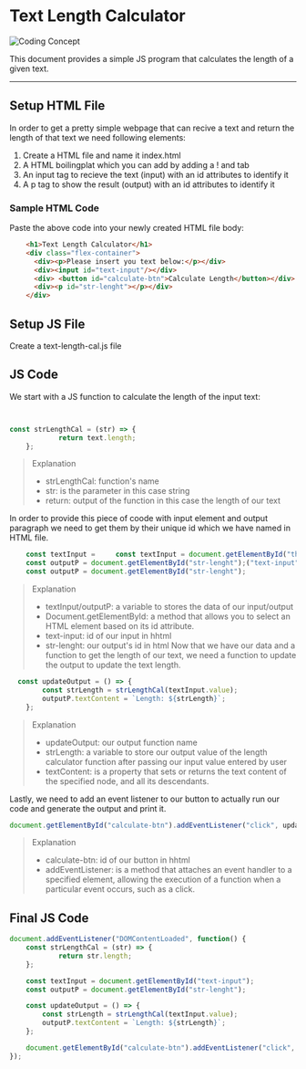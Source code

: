 <link rel="stylesheet" type="text/css" href="./css/style-md.css">

# Text Length Calculator

![Coding Concept](https://media.gettyimages.com/id/1451456915/photo/female-freelance-developer-coding-and-programming-coding-on-two-with-screens-with-code.jpg?s=170667a&w=gi&k=20&c=Hc0j45IE9SkCEEHZ6s8FlZS1WRDVCFFBZjILP1_Wb08=)

This document provides a simple JS program that calculates the length of a given text.

--- 

## Setup HTML File

In order to get a pretty simple webpage that can recive a text and return the length of that text we need following elements:

1. Create a HTML file and name it index.html
1. A HTML boilingplat which you can add by adding a ! and tab
1. An input tag to recieve the text (input) with an id attributes to identify it
1. A p tag to show the result (output) with an id attributes to identify it

###  Sample HTML Code 
Paste the above code into your newly created HTML file body:

```html
    <h1>Text Length Calculator</h1>
    <div class="flex-container">
      <div><p>Please insert you text below:</p></div>
      <div><input id="text-input"/></div>
      <div> <button id="calculate-btn">Calculate Length</button></div>
      <div><p id="str-lenght"></p></div>  
    </div>
```

##  Setup JS File
Create a text-length-cal.js file


## JS Code
We start with a JS function to calculate the length of the input text:

```javascript


const strLengthCal = (str) => {
            return text.length;
    };

```
> Explanation
> - strLengthCal: function's name
> - str: is the parameter in this case string
> - return: output of the function in this case the length of our text


In order to provide this piece of coode with input element and output paragraph we need to get them by their unique id which we have named in HTML file.

```javascript
    const textInput =     const textInput = document.getElementById("that allows you to select an HTML element based on its id attribute");
    const outputP = document.getElementById("str-lenght");("text-input");
    const outputP = document.getElementById("str-lenght");
```
> Explanation
> - textInput/outputP: a variable to stores the data of our input/output
> - Document.getElementById: a method that allows you to select an HTML element based on its id attribute.
> - text-input: id of our input in hhtml
> - str-lenght: our output's id in html
Now that we have our data and a function to get the length of our text, we need a function to update the output to update the text length.

```javascript 
  const updateOutput = () => {
        const strLength = strLengthCal(textInput.value);
        outputP.textContent = `Length: ${strLength}`; 
    };
```

> Explanation
> - updateOutput: our output function name
> - strLength: a variable to store our output value of the length calculator function after passing our input value entered by user
> - textContent: is a property that sets or returns the text content of the specified node, and all its descendants.


Lastly, we need to add an event listener to our button to actually run our code and generate the output and print it.

```javascript
document.getElementById("calculate-btn").addEventListener("click", updateOutput);
```
>  Explanation
> - calculate-btn: id of our button in hhtml
> - addEventListener: is a method that attaches an event handler to a specified element, allowing the execution of a function when a particular event occurs, such as a click.

## Final JS Code
```javascript
document.addEventListener("DOMContentLoaded", function() {
    const strLengthCal = (str) => {
            return str.length;
    };

    const textInput = document.getElementById("text-input");
    const outputP = document.getElementById("str-lenght");

    const updateOutput = () => {
        const strLength = strLengthCal(textInput.value);
        outputP.textContent = `Length: ${strLength}`; 
    };

    document.getElementById("calculate-btn").addEventListener("click", updateOutput);
});
```
